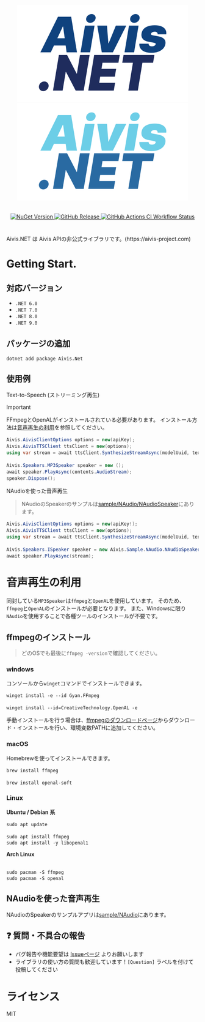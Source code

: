 <div align="center">

  ![Aivis.NET Logo](/docs/logo_dark.svg#gh-light-mode-only)
  ![Aivis.NET Logo](/docs/logo_light.svg#gh-dark-mode-only)

  <br/>

  <a href="https://www.nuget.org/packages/Aivis.Net">
    <img alt="NuGet Version" src="https://img.shields.io/nuget/v/Aivis.Net">
  </a>

  <a href="https://github.com/Atoyr/Aivis.NET/releases">
    <img alt="GitHub Release" src="https://img.shields.io/github/v/release/Atoyr/Aivis.NET">
  </a>

  <a href="https://github.com/Atoyr/Aivis.NET/actions/workflows/ci.yml">
    <img alt="GitHub Actions CI Workflow Status" src="https://img.shields.io/github/actions/workflow/status/Atoyr/Aivis.NET/ci.yml">
  </a>

  #

</div>
Aivis.NET は Aivis APIの非公式ライブラリです。(https://aivis-project.com)



# Getting Start.

## 対応バージョン
- `.NET 6.0`
- `.NET 7.0`
- `.NET 8.0`
- `.NET 9.0`

## パッケージの追加


``` 
dotnet add package Aivis.Net
```

## 使用例

Text-to-Speech (ストリーミング再生)
> [!IMPORTANT]
> FFmpegとOpenALがインストールされている必要があります。
> インストール方法は[音声再生の利用](#音声再生の利用)を参照してください。
``` C#
Aivis.AivisClientOptions options = new(apiKey);
Aivis.AivisTTSClient ttsClient = new(options);
using var stream = await ttsClient.SynthesizeStreamAsync(modelUuid, text);

Aivis.Speakers.MP3Speaker speaker = new ();
await speaker.PlayAsync(contents.AudioStream);
speaker.Dispose();
```


NAudioを使った音声再生
> NAudioのSpeakerのサンプルは[sample/NAudio/NAudioSpeaker](./sample/NAudio/NAudioSpeaker.cs)にあります。
``` C#
Aivis.AivisClientOptions options = new(apiKey!);
Aivis.AivisTTSClient ttsClient = new(options);
using var stream = await ttsClient.SynthesizeStreamAsync(modelUuid, text);

Aivis.Speakers.ISpeaker speaker = new Aivis.Sample.NAudio.NAudioSpeaker();
await speaker.PlayAsync(stream);
```

# 音声再生の利用
同封している`MP3Speaker`は`ffmpeg`と`OpenAL`を使用しています。
そのため、`ffmpeg`と`OpenAL`のインストールが必要となります。
また、Windowsに限り`NAudio`を使用することで各種ツールのインストールが不要です。

## ffmpegのインストール
> どのOSでも最後に`ffmpeg -version`で確認してください。

### windows
コンソールから`winget`コマンドでインストールできます。
```
winget install -e --id Gyan.FFmpeg

winget install --id=CreativeTechnology.OpenAL -e
```

手動インストールを行う場合は、[ffmpegのダウンロードページ](https://ffmpeg.org/download.html#build-windows)からダウンロード・インストールを行い、環境変数PATHに追加してください。

### macOS
Homebrewを使ってインストールできます。
```
brew install ffmpeg

brew install openal-soft
```

### Linux

**Ubuntu / Debian 系**
```
sudo apt update

sudo apt install ffmpeg
sudo apt install -y libopenal1
```

**Arch Linux**
```

sudo pacman -S ffmpeg
sudo pacman -S openal
```

## NAudioを使った音声再生
NAudioのSpeakerのサンプルアプリは[sample/NAudio](./sample/NAudio)にあります。

## ❓ 質問・不具合の報告

- バグ報告や機能要望は [Issueページ](https://github.com/Atoyr/Aivis.NET/issues) よりお願いします
- ライブラリの使い方の質問も歓迎しています！`[Question]` ラベルを付けて投稿してください

# ライセンス
MIT
